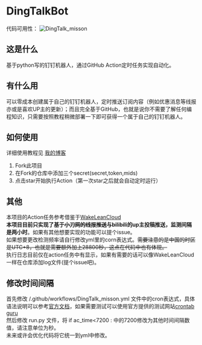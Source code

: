 # DingTalkBot
代码可用性： ![DingTalk_misson](https://github.com/liuyunfz/DingTalkBot/workflows/DingTalk_misson/badge.svg)
## 这是什么
基于python写的钉钉机器人，通过GitHub Action定时任务实现自动化。
## 有什么用
可以零成本创建属于自己的钉钉机器人，定时推送订阅内容（例如优惠消息等线报亦或是喜欢UP主的更新）；而且完全基于GitHub，也就是说你不需要了解任何编程知识，只需要按照教程稍微部署一下即可获得一个属于自己的钉钉机器人。
## 如何使用
详细使用教程见 [我的博客](https://blog.6yfz.cn/tutorial/bot-dingtalk.html)  
1. Fork此项目
2. 在Fork的仓库中添加三个secret(secret,token,mids)
3. 点击star开始执行Action（第一次star之后就会自动定时运行）
## 其他
本项目的Action任务参考借鉴于[WakeLeanCloud](https://github.com/blogimg/WakeLeanCloud)  
**本项目目前只实现了基于~~小刀网的线报推送~~与bilibili的up主投稿推送，监测间隔是两小时**。如果有其他想要实现的功能可以提个issue。  
如果想要更改检测频率请自行修改yml里的corn表达式。~~需要注意的是中国的时区是UTC+8，也就是需要额外加上28800秒，这点在代码中也有体现。~~  
执行日志目前仅在action任务中有显示，如果有需要的话可以像WakeLeanCloud一样在仓库添加log文件(提个issue吧)。
## 修改时间间隔
首先修改 /.github/workflows/DingTalk_misson.yml 文件中的cron表达式，具体语法说明可以参考[官方文档](https://docs.github.com/en/actions/reference/events-that-trigger-workflows#scheduled-events)，如果需要测试可以使用官方提供的测试网站[crontab guru](https://crontab.guru/)  
然后修改 run.py 文件，将 if ac_time<7200 : 中的7200修改为其他时间间隔数值，请注意单位为秒。  
未来或许会优化代码将它统一到yml中修改。

